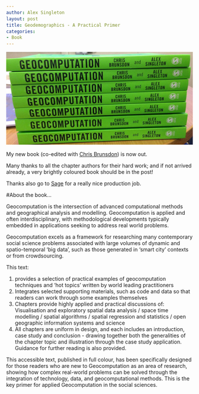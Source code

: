 ```yaml
---
author: Alex Singleton
layout: post
title: Geodemographics - A Practical Primer
categories:
- Book
---
```


![Geocomputation](/public/images/geocomp_book.png)

My new book (co-edited with [Chris Brunsdon](https://scholar.google.co.uk/citations?user=ukKDP_IAAAAJ&hl=en)) is now out.

Many thanks to all the chapter authors for their hard work; and if not arrived already, a very brightly coloured book should be in the post!

Thanks also go to [Sage](http://www.uk.sagepub.com/books/Book241023?subject=F00&sortBy=defaultPubDate%20desc&fs=1) for a really nice production job.

#About the book...

Geocomputation is the intersection of advanced computational methods and geographical analysis and modelling. Geocomputation is applied and often interdisciplinary, with methodological developments typically embedded in applications seeking to address real world problems. 

Geocomputation excels as a framework for researching many contemporary social science problems associated with large volumes of dynamic and spatio-temporal ‘big data’, such as those generated in ‘smart city’ contexts or from crowdsourcing.

This text:

1. provides a selection of practical examples of geocomputation techniques and ‘hot topics’ written by world leading practitioners
2.  Integrates selected supporting materials, such as code and data so that readers can work through some examples themselves
3.  Chapters provide highly applied and practical discussions of: Visualisation and exploratory spatial data analysis / space time modelling / spatial algorithms / spatial regression and statistics / open geographic information systems and science
4.  All chapters are uniform in design, and each includes an introduction, case study and conclusion - drawing together both the generalities of the chapter topic and illustration through the case study application. Guidance for further reading is also provided.

This accessible text, published in full colour, has been specifically designed for those readers who are new to Geocomputation as an area of research, showing how complex real-world problems can be solved through the integration of technology, data, and geocomputational methods. This is the key primer for applied Geocomputation in the social sciences.



